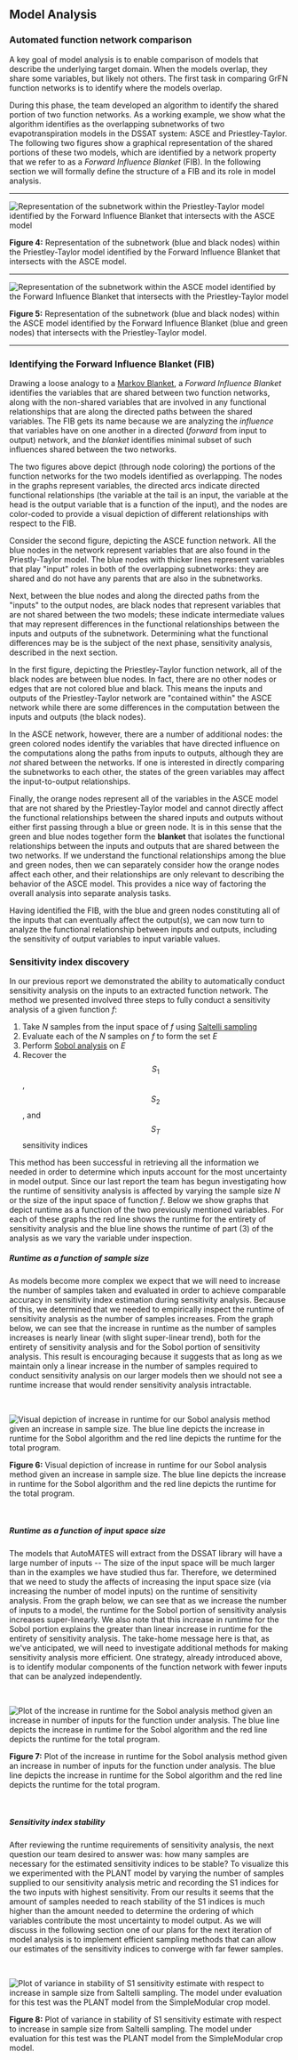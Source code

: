 ## Model Analysis

### Automated function network comparison

A key goal of model analysis is to enable comparison of models that describe the underlying target domain. When the models overlap, they share some variables, but likely not others. The first task in comparing GrFN function networks is to identify where the models overlap.

During this phase, the team developed an algorithm to identify the shared portion of
two function networks. As a working example, we show what the algorithm identifies as the overlapping subnetworks of two evapotranspiration models in the DSSAT system: ASCE and Priestley-Taylor.
The following two figures show a graphical representation of the shared portions of these two models, which are identified by a network property that we refer to as a _Forward Influence Blanket_ (FIB). In the following section we will formally define the structure of a FIB and its role in model analysis.

---

![Representation of the subnetwork within the Priestley-Taylor model identified by the Forward Influence Blanket that intersects with the ASCE model](figs/full-pt-cmb.png)

**Figure 4:** Representation of the subnetwork (blue and black nodes) within the Priestley-Taylor model identified by the Forward Influence Blanket that intersects with the ASCE model.
<br>

---

![Representation of the subnetwork within the ASCE model identified by the Forward Influence Blanket that intersects with the Priestley-Taylor model](figs/full-asce-cmb.png)

**Figure 5:** Representation of the subnetwork (blue and black nodes) within the ASCE model identified by the Forward Influence Blanket (blue and green nodes) that intersects with the Priestley-Taylor model.
<br>

---

### Identifying the Forward Influence Blanket (FIB)

Drawing a loose analogy to a [Markov Blanket](https://en.wikipedia.org/wiki/Markov_blanket), a _Forward Influence Blanket_ identifies the variables that are shared between two function networks, along with the non-shared variables that are involved in any functional relationships that are along the directed paths between the shared variables. The FIB gets its name because we are analyzing the _influence_ that variables have on one another in a directed (_forward_ from input to output) network, and the _blanket_ identifies minimal subset of such influences shared between the two networks.

The two figures above depict (through node coloring) the portions of the function networks for the two models identified as overlapping. The nodes in the graphs represent variables, the directed arcs indicate directed functional relationships (the variable at the tail is an input, the variable at the head is the output variable that is a function of the input), and the nodes are color-coded to provide a visual depiction of different relationships with respect to the FIB. 

Consider the second figure, depicting the ASCE function network. All the blue nodes in the network represent variables that are also found in the Priestly-Taylor model. The blue nodes with thicker lines represent variables that play \"input\" roles in both of the overlapping subnetworks: they are shared and do not have any parents that are also in the subnetworks.

Next, between the blue nodes and along the directed paths from the \"inputs\" to the output nodes, are black nodes that represent variables that are not shared between the two models; these indicate intermediate values that may represent differences in the functional relationships between the inputs and outputs of the subnetwork. Determining what the functional differences may be is the subject of the next phase, sensitivity analysis, described in the next section.

In the first figure, depicting the Priestley-Taylor function network, all of the black nodes are between blue nodes. In fact, there are no other nodes or edges that are not colored blue and black. This means the inputs and outputs of the Priestley-Taylor network are \"contained within\" the ASCE network while there are some differences in the computation between the inputs and outputs (the black nodes).

In the ASCE network, however, there are a number of additional nodes: the green colored nodes identify the variables that have directed influence on the computations along the paths from inputs to outputs, although they are _not_ shared between the networks. If one is interested in directly comparing the subnetworks to each other, the states of the green variables may affect the input-to-output relationships.

Finally, the orange nodes represent all of the variables in the ASCE model that are not shared by the Priestley-Taylor model and cannot directly affect the functional relationships between the shared inputs and outputs without either first passing through a blue or green node. It is in this sense that the green and blue nodes together form the **blanket** that isolates the functional relationships between the inputs and outputs that are shared between the two networks. If we understand the functional relationships among the blue and green nodes, then we can separately consider how the orange nodes affect each other, and their relationships are only relevant to describing the behavior of the ASCE model. This provides a nice way of factoring the overall analysis into separate analysis tasks.

Having identified the FIB, with the blue and green nodes constituting all of the inputs that can eventually affect the output(s), we can now turn to analyze the functional relationship between inputs and outputs, including the sensitivity of output variables to input variable values.

### Sensitivity index discovery

In our previous report we demonstrated the ability to automatically
conduct sensitivity analysis on the inputs to an
extracted function network. The method we presented involved three
steps to fully conduct a sensitivity analysis of a given function *f*:

1. Take *N* samples from the input space of *f* using [Saltelli sampling](https://en.wikipedia.org/wiki/Variance-based_sensitivity_analysis)
2. Evaluate each of the *N* samples on *f* to form the set *E*
3. Perform [Sobol analysis](https://en.wikipedia.org/wiki/Variance-based_sensitivity_analysis) on *E*
4. Recover the $$S_1$$, $$S_2$$, and $$S_T$$ sensitivity indices

This method has been successful in retrieving all the information we
needed in order to determine which inputs account for the most
uncertainty in model output. Since our last report the team has begun
investigating how the runtime of sensitivity analysis is affected
by varying the sample size *N* or the size of the input space of
function *f*. Below we show graphs that depict runtime as a function of
the two previously mentioned variables. For each of these graphs the red
line shows the runtime for the entirety of sensitivity analysis and the
blue line shows the runtime of part (3) of the analysis as we vary the
variable under inspection.

##### Runtime as a function of sample size

As models become more complex we expect that we will need to
increase the number of samples taken and evaluated in order to achieve
comparable accuracy in sensitivity index estimation during
sensitivity analysis. Because of this, we determined that we needed to
empirically inspect the runtime of sensitivity analysis as the number of
samples increases. From the graph below, we can see that the increase in
runtime as the number of samples increases is nearly linear 
(with slight super-linear trend), both for
the entirety of sensitivity analysis and for the Sobol portion of
sensitivity analysis. This result is encouraging because it suggests that
as long as we maintain only a linear increase in the number of samples
required to conduct sensitivity analysis on our larger models then we
should not see a runtime increase that would render sensitivity analysis
intractable.

<br>

![Visual depiction of increase in runtime for our Sobol
analysis method given an increase in sample size. The blue line depicts
the increase in runtime for the Sobol algorithm and the red line depicts
the runtime for the total program.](figs/sa_samples_vs_runtime.png)

**Figure 6:** Visual depiction of increase in runtime for our Sobol
analysis method given an increase in sample size. The blue line depicts
the increase in runtime for the Sobol algorithm and the red line depicts
the runtime for the total program.

<br>

##### Runtime as a function of input space size

The models that AutoMATES will extract from the DSSAT library will have
a large number of inputs -- The size of the input space
will be much larger than in the examples we have studied thus far.
Therefore, we determined that we need to study the
affects of increasing the input space size (via increasing the number of
model inputs) on the runtime of sensitivity analysis. From the graph
below, we can see that as we increase the number of inputs to a
model, the runtime for the Sobol portion of sensitivity analysis
increases super-linearly. We also note that this increase in
runtime for the Sobol portion explains the greater than linear increase
in runtime for the entirety of sensitivity analysis. 
The take-home message here is that, as we've anticipated, we will need to investigate additional methods for making sensitivity analysis more efficient.
One strategy, already introduced above, is to identify modular components of the function network with fewer inputs that can be analyzed independently.

<br> 

![Plot of the increase in runtime for the Sobol analysis
method given an increase in number of inputs for the function under
analysis. The blue line depicts the increase in runtime for the Sobol
algorithm and the red line depicts the runtime for the total
program.](figs/sa_inputs_vs_runtime.png)

**Figure 7:** Plot of the increase in runtime for the Sobol
analysis method given an increase in number of inputs for the function
under analysis. The blue line depicts the increase in runtime for the
Sobol algorithm and the red line depicts the runtime for the total
program.

<br>

##### Sensitivity index stability

After reviewing the runtime requirements of sensitivity analysis, the
next question our team desired to answer was: how many samples are
necessary for the estimated sensitivity indices to be stable? To
visualize this we experimented with the PLANT model by varying the
number of samples supplied to our sensitivity analysis metric and
recording the S1 indices for the two inputs with highest sensitivity.
From our results it seems that the amount of samples needed to reach
stability of the S1 indices is much higher than the amount needed to
determine the ordering of which variables contribute the most
uncertainty to model output. As we will discuss in the following section
one of our plans for the next iteration of model analysis is to
implement efficient sampling methods that can allow our estimates of the
sensitivity indices to converge with far fewer samples.

<br>

![Plot of variance in stability of S1 sensitivity
estimate with respect to increase in sample size from Saltelli sampling.
The model under evaluation for this test was the PLANT model from
the SimpleModular crop model.](figs/plant_s1_est.png)

**Figure 8:** Plot of variance in stability of S1 sensitivity
estimate with respect to increase in sample size from Saltelli sampling.
The model under evaluation for this test was the PLANT model from
the SimpleModular crop model.

<br>
